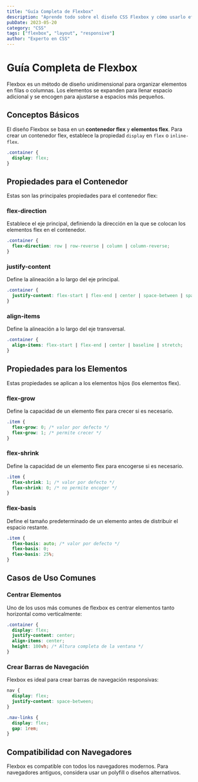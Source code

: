 ```yaml
---
title: "Guía Completa de Flexbox"
description: "Aprende todo sobre el diseño CSS Flexbox y cómo usarlo eficazmente en tus proyectos"
pubDate: 2023-05-20
category: "CSS"
tags: ["flexbox", "layout", "responsive"]
author: "Experto en CSS"
---
```


# Guía Completa de Flexbox

Flexbox es un método de diseño unidimensional para organizar elementos en filas o columnas. Los elementos se expanden para llenar espacio adicional y se encogen para ajustarse a espacios más pequeños.

## Conceptos Básicos

El diseño Flexbox se basa en un **contenedor flex** y **elementos flex**. Para crear un contenedor flex, establece la propiedad `display` en `flex` o `inline-flex`.

```css
.container {
  display: flex;
}
```

## Propiedades para el Contenedor

Estas son las principales propiedades para el contenedor flex:

### flex-direction

Establece el eje principal, definiendo la dirección en la que se colocan los elementos flex en el contenedor.

```css
.container {
  flex-direction: row | row-reverse | column | column-reverse;
}
```

### justify-content

Define la alineación a lo largo del eje principal.

```css
.container {
  justify-content: flex-start | flex-end | center | space-between | space-around | space-evenly;
}
```

### align-items

Define la alineación a lo largo del eje transversal.

```css
.container {
  align-items: flex-start | flex-end | center | baseline | stretch;
}
```

## Propiedades para los Elementos

Estas propiedades se aplican a los elementos hijos (los elementos flex).

### flex-grow

Define la capacidad de un elemento flex para crecer si es necesario.

```css
.item {
  flex-grow: 0; /* valor por defecto */
  flex-grow: 1; /* permite crecer */
}
```

### flex-shrink

Define la capacidad de un elemento flex para encogerse si es necesario.

```css
.item {
  flex-shrink: 1; /* valor por defecto */
  flex-shrink: 0; /* no permite encoger */
}
```

### flex-basis

Define el tamaño predeterminado de un elemento antes de distribuir el espacio restante.

```css
.item {
  flex-basis: auto; /* valor por defecto */
  flex-basis: 0;
  flex-basis: 25%;
}
```

## Casos de Uso Comunes

### Centrar Elementos

Uno de los usos más comunes de flexbox es centrar elementos tanto horizontal como verticalmente:

```css
.container {
  display: flex;
  justify-content: center;
  align-items: center;
  height: 100vh; /* Altura completa de la ventana */
}
```

### Crear Barras de Navegación

Flexbox es ideal para crear barras de navegación responsivas:

```css
nav {
  display: flex;
  justify-content: space-between;
}

.nav-links {
  display: flex;
  gap: 1rem;
}
```

## Compatibilidad con Navegadores

Flexbox es compatible con todos los navegadores modernos. Para navegadores antiguos, considera usar un polyfill o diseños alternativos.